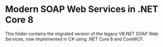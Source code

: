 # Modern SOAP Web Services in .NET Core 8

This folder contains the migrated version of the legacy VB.NET SOAP Web Services, now implemented in C# using .NET Core 8 and CoreWCF.